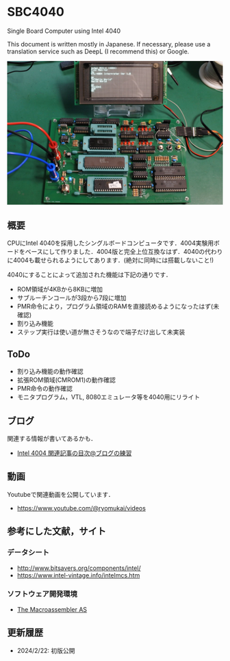 # SBC4040
Single Board Computer using Intel 4040

This document is written mostly in Japanese.
If necessary, please use a translation service such as DeepL (I recommend this) or Google.

![](images/title.jpg)

## 概要
CPUにIntel 4040を採用したシングルボードコンピュータです．4004実験用ボードをベースにして作りました．4004版と完全上位互換なはず．4040の代わりに4004も載せられるようにしてあります．(絶対に同時には搭載しないこと!)

4040にすることによって追加された機能は下記の通りです．

- ROM領域が4KBから8KBに増加
- サブルーチンコールが3段から7段に増加
- PMR命令により，プログラム領域のRAMを直接読めるようになったはず(未確認)
- 割り込み機能
- ステップ実行は使い道が無さそうなので端子だけ出して未実装

## ToDo
- 割り込み機能の動作確認
- 拡張ROM領域(CMROM1)の動作確認
- PMR命令の動作確認
- モニタプログラム，VTL, 8080エミュレータ等を4040用にリライト

## ブログ
関連する情報が書いてあるかも．
- [Intel 4004 関連記事の目次@ブログの練習](https://blog.goo.ne.jp/tk-80/e/3fa1e2972737c7b7d1b83f4e7bd648a2)

## 動画
Youtubeで関連動画を公開しています．
- https://www.youtube.com/@ryomukai/videos

## 参考にした文献，サイト
### データシート
- http://www.bitsavers.org/components/intel/
- https://www.intel-vintage.info/intelmcs.htm

### ソフトウェア開発環境
- [The Macroassembler AS](http://john.ccac.rwth-aachen.de:8000/as/)

## 更新履歴
- 2024/2/22: 初版公開
